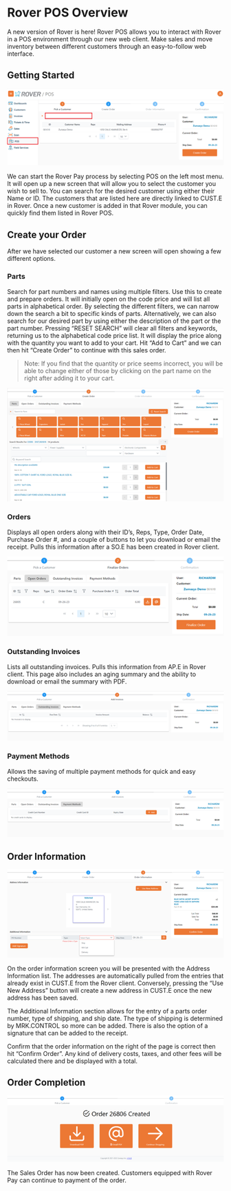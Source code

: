 # Rover POS Overview

<PageHeader />

A new version of Rover is here! Rover POS allows you to interact with Rover in a POS environment through our new web client.  Make sales and move inventory between different customers through an easy-to-follow web interface.

## Getting Started

![POS Screen](./RPOS-homescreen.png)

We can start the Rover Pay process by selecting POS on the left most menu.  It will open up a new screen that will allow you to select the customer you wish to sell to. You can search for the desired customer using either their Name or ID.  The customers that are listed here are directly linked to CUST.E in Rover. Once a new customer is added in that Rover module, you can quickly find them listed in Rover POS. 

## Create your Order

After we have selected our customer a new screen will open showing a few different options. 

### Parts
Search for part numbers and names using multiple filters. Use this to create and prepare orders.  It will initially open on the code price and will list all parts in alphabetical order.  By selecting the different filters, we can narrow down the search a bit to specific kinds of parts.
Alternatively, we can also search for our desired part by using either the description of the part or the part number.  Pressing “RESET SEARCH” will clear all filters and keywords, returning us to the alphabetical code price list.
It will display the price along with the quantity you want to add to your cart. Hit “Add to Cart” and we can then hit “Create Order” to continue with this sales order. 

> Note: If you find that the quantity or price seems incorrect, you will be able to change either of those by clicking on the part name on the right after adding it to your cart.

![POS Menu](./RPOS-itempicker.png)

### Orders
Displays all open orders along with their ID’s, Reps, Type, Order Date, Purchase Order #, and a couple of buttons to let you download or email the receipt. Pulls this information after a SO.E has been created in Rover client. 
 
![POS Open_Orders](./RPOS-openorders.png)

### Outstanding Invoices
Lists all outstanding invoices. Pulls this information from AP.E in Rover client. 
This page also includes an aging summary and the ability to download or email the summary with PDF.

 ![POS Open_Invoices](./RPOS-openinvoices.png)

### Payment Methods
Allows the saving of multiple payment methods for quick and easy checkouts. 

![POS payment_info](./RPOS-paymentinfo.png)

## Order Information

![POS Order_Info](./RPOS-orderinfo.png)
 
On the order information screen you will be presented with the Address Information list.  The addresses are automatically pulled from the entries that already exist in CUST.E from the Rover client. Conversely, pressing the “Use New Address” button will create a new address in CUST.E once the new address has been saved. 

The Additional Information section allows for the entry of a parts order number, type of shipping, and ship date. The type of shipping is determined by MRK.CONTROL so more can be added.  There is also the option of a signature that can be added to the receipt. 

Confirm that the order information on the right of the page is correct then hit “Confirm Order”. Any kind of delivery costs, taxes, and other fees will be calculated there and be displayed with a total. 

## Order Completion

![POS Order_Completion](./RPOS-ordercomplete.png)

The Sales Order has now been created.  Customers equipped with Rover Pay can continue to payment of the order. 


<PageFooter />

